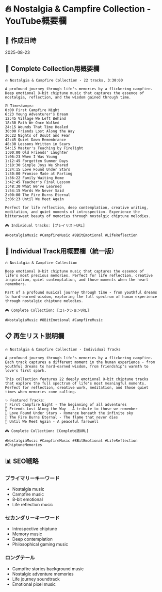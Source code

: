 # 🔥 Nostalgia & Campfire Collection - YouTube概要欄

## 📅 作成日時
2025-08-23

## 🎯 Complete Collection用概要欄

```
🔥 Nostalgia & Campfire Collection - 22 tracks, 3:30:00

A profound journey through life's memories by a flickering campfire. Deep emotional 8-bit chiptune music that captures the essence of nostalgia, reflection, and the wisdom gained through time.

⏰ Timestamps:
0:00 First Campfire Night
6:23 Young Adventurer's Dream
12:45 Village We Left Behind
18:30 Path We Once Walked
24:15 Wounds That Time Healed
30:00 Friends Lost Along the Way
36:22 Nights of Doubt and Fear
42:45 Quiet Dawn Remembrance
48:30 Lessons Written in Scars
54:15 Master's Teaching by Firelight
1:00:00 Old Friends' Laughter
1:06:23 When I Was Young
1:12:45 Forgotten Summer Days
1:18:30 Simple Joys We Shared
1:24:15 Love Found Under Stars
1:30:00 Promise Made at Parting
1:36:22 Family Waiting Home
1:42:45 Teacher's Final Lesson
1:48:30 What We've Learned
1:54:15 Words We Never Said
2:00:00 The Fire Burns Eternal
2:06:23 Until We Meet Again

Perfect for life reflection, deep contemplation, creative writing, meditation, and quiet moments of introspection. Experience the bittersweet beauty of memories through nostalgic chiptune melodies.

🎮 Individual tracks: [プレイリストURL]

#NostalgiaMusic #CampfireMusic #8BitEmotional #LifeReflection
```

## 🎵 Individual Track用概要欄（統一版）

```
🔥 Nostalgia & Campfire Collection

Deep emotional 8-bit chiptune music that captures the essence of life's most precious memories. Perfect for life reflection, creative inspiration, quiet contemplation, and those moments when the heart remembers.

Part of a profound musical journey through time - from youthful dreams to hard-earned wisdom, exploring the full spectrum of human experience through nostalgic chiptune melodies.

🎮 Complete Collection: [コレクションURL]

#NostalgiaMusic #8BitEmotional #CampfireMusic
```

## 📋 再生リスト説明欄

```
🔥 Nostalgia & Campfire Collection - Individual Tracks

A profound journey through life's memories by a flickering campfire. Each track captures a different moment in the human experience - from youthful dreams to hard-earned wisdom, from friendship's warmth to love's first spark.

This collection features 22 deeply emotional 8-bit chiptune tracks that explore the full spectrum of life's most meaningful moments. Perfect for reflection, creative work, meditation, and those quiet times when memories come calling.

✨ Featured Tracks:
🎵 First Campfire Night - The beginning of all adventures
🎵 Friends Lost Along the Way - A tribute to those we remember
🎵 Love Found Under Stars - Romance beneath the infinite sky  
🎵 The Fire Burns Eternal - The flame that never dies
🎵 Until We Meet Again - A peaceful farewell

🎮 Complete Collection: [Complete版URL]

#NostalgiaMusic #CampfireMusic #8BitEmotional #LifeReflection #ChiptuneMemories
```

## 📊 SEO戦略

### プライマリーキーワード
- Nostalgia music
- Campfire music
- 8-bit emotional
- Life reflection music

### セカンダリーキーワード
- Introspective chiptune
- Memory music
- Deep contemplation
- Philosophical gaming music

### ロングテール
- Campfire stories background music
- Nostalgic adventure memories
- Life journey soundtrack
- Emotional pixel music